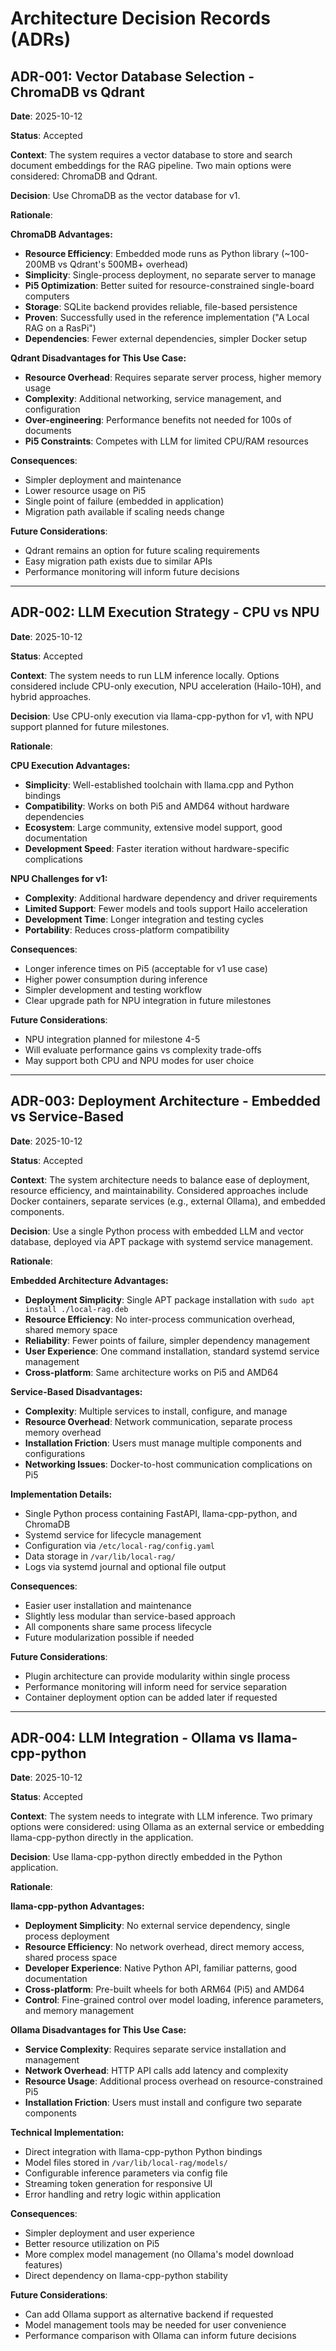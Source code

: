 # Architecture Decision Records (ADRs)

## ADR-001: Vector Database Selection - ChromaDB vs Qdrant

**Date**: 2025-10-12

**Status**: Accepted

**Context**: 
The system requires a vector database to store and search document embeddings for the RAG pipeline. Two main options were considered: ChromaDB and Qdrant.

**Decision**: 
Use ChromaDB as the vector database for v1.

**Rationale**:

**ChromaDB Advantages:**
- **Resource Efficiency**: Embedded mode runs as Python library (~100-200MB vs Qdrant's 500MB+ overhead)
- **Simplicity**: Single-process deployment, no separate server to manage
- **Pi5 Optimization**: Better suited for resource-constrained single-board computers
- **Storage**: SQLite backend provides reliable, file-based persistence
- **Proven**: Successfully used in the reference implementation ("A Local RAG on a RasPi")
- **Dependencies**: Fewer external dependencies, simpler Docker setup

**Qdrant Disadvantages for This Use Case:**
- **Resource Overhead**: Requires separate server process, higher memory usage
- **Complexity**: Additional networking, service management, and configuration
- **Over-engineering**: Performance benefits not needed for 100s of documents
- **Pi5 Constraints**: Competes with LLM for limited CPU/RAM resources

**Consequences**:
- Simpler deployment and maintenance
- Lower resource usage on Pi5
- Single point of failure (embedded in application)
- Migration path available if scaling needs change

**Future Considerations**:
- Qdrant remains an option for future scaling requirements
- Easy migration path exists due to similar APIs
- Performance monitoring will inform future decisions

---

## ADR-002: LLM Execution Strategy - CPU vs NPU

**Date**: 2025-10-12

**Status**: Accepted

**Context**: 
The system needs to run LLM inference locally. Options considered include CPU-only execution, NPU acceleration (Hailo-10H), and hybrid approaches.

**Decision**: 
Use CPU-only execution via llama-cpp-python for v1, with NPU support planned for future milestones.

**Rationale**:

**CPU Execution Advantages:**
- **Simplicity**: Well-established toolchain with llama.cpp and Python bindings
- **Compatibility**: Works on both Pi5 and AMD64 without hardware dependencies
- **Ecosystem**: Large community, extensive model support, good documentation
- **Development Speed**: Faster iteration without hardware-specific complications

**NPU Challenges for v1:**
- **Complexity**: Additional hardware dependency and driver requirements
- **Limited Support**: Fewer models and tools support Hailo acceleration
- **Development Time**: Longer integration and testing cycles
- **Portability**: Reduces cross-platform compatibility

**Consequences**:
- Longer inference times on Pi5 (acceptable for v1 use case)
- Higher power consumption during inference
- Simpler development and testing workflow
- Clear upgrade path for NPU integration in future milestones

**Future Considerations**:
- NPU integration planned for milestone 4-5
- Will evaluate performance gains vs complexity trade-offs
- May support both CPU and NPU modes for user choice

---

## ADR-003: Deployment Architecture - Embedded vs Service-Based

**Date**: 2025-10-12

**Status**: Accepted

**Context**: 
The system architecture needs to balance ease of deployment, resource efficiency, and maintainability. Considered approaches include Docker containers, separate services (e.g., external Ollama), and embedded components.

**Decision**: 
Use a single Python process with embedded LLM and vector database, deployed via APT package with systemd service management.

**Rationale**:

**Embedded Architecture Advantages:**
- **Deployment Simplicity**: Single APT package installation with `sudo apt install ./local-rag.deb`
- **Resource Efficiency**: No inter-process communication overhead, shared memory space
- **Reliability**: Fewer points of failure, simpler dependency management
- **User Experience**: One command installation, standard systemd service management
- **Cross-platform**: Same architecture works on Pi5 and AMD64

**Service-Based Disadvantages:**
- **Complexity**: Multiple services to install, configure, and manage
- **Resource Overhead**: Network communication, separate process memory overhead
- **Installation Friction**: Users must manage multiple components and configurations
- **Networking Issues**: Docker-to-host communication complications on Pi5

**Implementation Details:**
- Single Python process containing FastAPI, llama-cpp-python, and ChromaDB
- Systemd service for lifecycle management
- Configuration via `/etc/local-rag/config.yaml`
- Data storage in `/var/lib/local-rag/`
- Logs via systemd journal and optional file output

**Consequences**:
- Easier user installation and maintenance
- Slightly less modular than service-based approach
- All components share same process lifecycle
- Future modularization possible if needed

**Future Considerations**:
- Plugin architecture can provide modularity within single process
- Performance monitoring will inform need for service separation
- Container deployment option can be added later if requested

---

## ADR-004: LLM Integration - Ollama vs llama-cpp-python

**Date**: 2025-10-12

**Status**: Accepted

**Context**: 
The system needs to integrate with LLM inference. Two primary options were considered: using Ollama as an external service or embedding llama-cpp-python directly in the application.

**Decision**: 
Use llama-cpp-python directly embedded in the Python application.

**Rationale**:

**llama-cpp-python Advantages:**
- **Deployment Simplicity**: No external service dependency, single process deployment
- **Resource Efficiency**: No network overhead, direct memory access, shared process space
- **Developer Experience**: Native Python API, familiar patterns, good documentation
- **Cross-platform**: Pre-built wheels for both ARM64 (Pi5) and AMD64
- **Control**: Fine-grained control over model loading, inference parameters, and memory management

**Ollama Disadvantages for This Use Case:**
- **Service Complexity**: Requires separate service installation and management
- **Network Overhead**: HTTP API calls add latency and complexity
- **Resource Usage**: Additional process overhead on resource-constrained Pi5
- **Installation Friction**: Users must install and configure two separate components

**Technical Implementation:**
- Direct integration with llama-cpp-python Python bindings
- Model files stored in `/var/lib/local-rag/models/`
- Configurable inference parameters via config file
- Streaming token generation for responsive UI
- Error handling and retry logic within application

**Consequences**:
- Simpler deployment and user experience
- Better resource utilization on Pi5
- More complex model management (no Ollama's model download features)
- Direct dependency on llama-cpp-python stability

**Future Considerations**:
- Can add Ollama support as alternative backend if requested
- Model management tools may be needed for user convenience
- Performance comparison with Ollama can inform future decisions